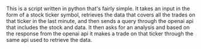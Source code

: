 This is a script written in python that's fairly simple. It takes an input in the form of a stock ticker symbol, retrieves the data that covers all the trades on that ticker in the last minute, and then sends a query through the openai api that includes the stock and data. It then asks for an analysis and based on the response from the openai api it makes a trade on that ticker through the same api used to retrieve the data.
